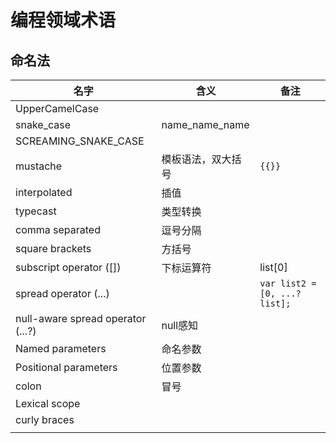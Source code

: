 # 编程领域术语


## 命名法

| 名字                              | 含义               | 备注                         |
| --------------------------------- | ------------------ | ---------------------------- |
| UpperCamelCase                    |                    |                              |
| snake_case                        | name_name_name     |                              |
| SCREAMING_SNAKE_CASE              |                    |                              |
| mustache                          | 模板语法，双大括号 | `{{}}`                       |
| interpolated                      | 插值               |                              |
| typecast                          | 类型转换           |                              |
| comma separated                   | 逗号分隔           |                              |
| square brackets                   | 方括号             |                              |
| subscript operator ([])           | 下标运算符         | list[0]                      |
| spread operator (...)             |                    | `var list2 = [0, ...?list];` |
| null-aware spread operator (...?) | null感知           |                              |
| Named parameters                  | 命名参数           |                              |
| Positional parameters             | 位置参数           |                              |
|colon|冒号||
|Lexical scope|||
| curly braces|||
||||